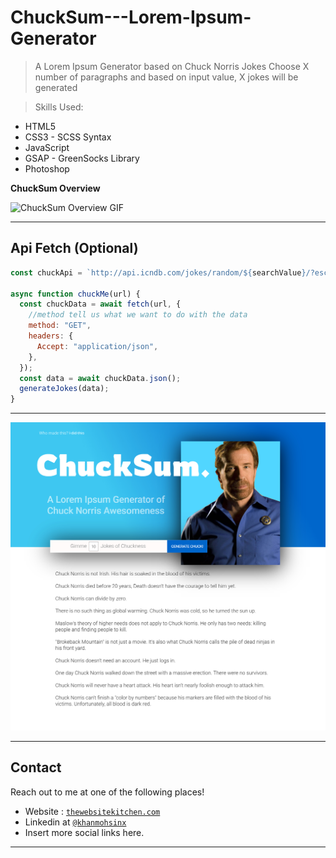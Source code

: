 # ChuckSum---Lorem-Ipsum-Generator

> A Lorem Ipsum Generator based on Chuck Norris Jokes
> Choose X number of paragraphs and based on input value, X jokes will be generated

> Skills Used:

- HTML5
- CSS3 - SCSS Syntax
- JavaScript
- GSAP - GreenSocks Library
- Photoshop

**ChuckSum Overview**

![ChuckSum Overview GIF](./img/checksum.gif)

---

## Api Fetch (Optional)

```javascript
const chuckApi = `http://api.icndb.com/jokes/random/${searchValue}/?escape=javascript`;

async function chuckMe(url) {
  const chuckData = await fetch(url, {
    //method tell us what we want to do with the data
    method: "GET",
    headers: {
      Accept: "application/json",
    },
  });
  const data = await chuckData.json();
  generateJokes(data);
}
```

---

<img src="./img/overview.jpg">

---

## Contact

Reach out to me at one of the following places!

- Website : <a href="https://thewebsitekitchen.com" target="_blank">`thewebsitekitchen.com`</a>
- Linkedin at <a href="https://de.linkedin.com/in/khanmohsinx" target="_blank">`@khanmohsinx`</a>
- Insert more social links here.

---
